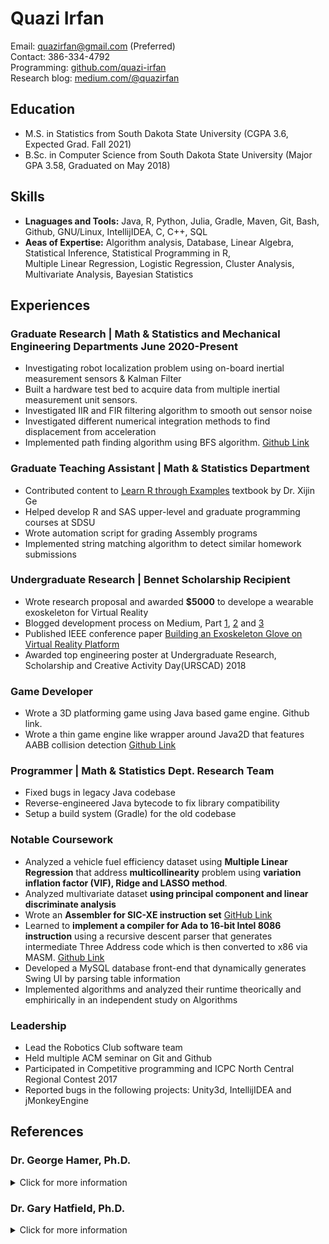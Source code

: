 # Quazi Irfan 
Email: quazirfan@gmail.com (Preferred)   
Contact: 386-334-4792  
Programming: [github.com/quazi-irfan](github.com/quazi-irfan)  
Research blog: [medium.com/@quazirfan](https://medium.com/@quazirfan)  
  
## Education
- M.S. in Statistics from South Dakota State University (CGPA 3.6, Expected Grad. Fall 2021)
- B.Sc. in Computer Science from South Dakota State University (Major GPA 3.58, Graduated on May 2018)

## Skills
- **Lnaguages and Tools:** Java, R, Python, Julia, Gradle, Maven, Git, Bash, Github, GNU/Linux, IntellijIDEA, C, C++, SQL
- **Aeas of Expertise:** Algorithm analysis, Database, Linear Algebra, Statistical Inference, Statistical Programming in R, <br /> Multiple Linear
Regression, Logistic Regression, Cluster Analysis, Multivariate Analysis, Bayesian Statistics

## Experiences

### Graduate Research | Math & Statistics and Mechanical Engineering Departments June 2020-Present
- Investigating robot localization problem using on-board inertial measurement sensors & Kalman Filter
- Built a hardware test bed to acquire data from multiple inertial measurement unit sensors.
- Investigated IIR and FIR filtering algorithm to smooth out sensor noise
- Investigated different numerical integration methods to find displacement from acceleration
- Implemented path finding algorithm using BFS algorithm. [Github Link](https://github.com/quazi-irfan/RoverMapping)

### Graduate Teaching Assistant | Math & Statistics Department
- Contributed content to [Learn R through Examples](https://gexijin.github.io/learnR/) textbook by Dr. Xijin Ge
- Helped develop R and SAS upper-level and graduate programming courses at SDSU
- Wrote automation script for grading Assembly programs
- Implemented string matching algorithm to detect similar homework submissions

### Undergraduate Research | Bennet Scholarship Recipient
- Wrote research proposal and awarded **$5000** to develope a wearable exoskeleton for Virtual Reality
- Blogged development process on Medium, Part [1](https://medium.com/@quazirfan/gloves-for-virtual-reality-dev-diary-1-459db0c44e2e), [2](https://medium.com/@quazirfan/gloves-for-virtual-reality-dev-diary-2-9aa988d5b33a) and [3](https://medium.com/@quazirfan/gloves-for-virtual-reality-dev-diary-3-92dfd9b8b7a8)
- Published IEEE conference paper [Building an Exoskeleton Glove on Virtual Reality Platform](https://ieeexplore.ieee.org/abstract/document/8500085)
- Awarded top engineering poster at Undergraduate Research, Scholarship and Creative Activity Day(URSCAD) 2018

### Game Developer
- Wrote a 3D platforming game using Java based game engine. Github link.
- Wrote a thin game engine like wrapper around Java2D that features AABB collision detection [Github Link](https://github.com/quazi-irfan/2d-Side-scroller-Java2D)

### Programmer | Math & Statistics Dept. Research Team
- Fixed bugs in legacy Java codebase
- Reverse-engineered Java bytecode to fix library compatibility  
- Setup a build system (Gradle) for the old codebase

### Notable Coursework
- Analyzed a vehicle fuel efficiency dataset using **Multiple Linear Regression** that address **multicollinearity** problem using **variation inflation factor (VIF), Ridge and LASSO method**.  
- Analyzed multivariate dataset **using principal component and linear discriminate analysis**  
- Wrote an **Assembler for SIC-XE instruction set** [GitHub Link](https://github.com/quazi-irfan/SIC-XE-Assembler)
- Learned to **implement a compiler for Ada to 16-bit Intel 8086 instruction** using a recursive descent parser that generates intermediate Three Address code which is then converted to x86 via MASM. [Github Link](https://github.com/quazi-irfan/Mini-Ada-Compiler)
- Developed a MySQL database front-end that dynamically generates Swing UI by parsing table information  
- Implemented algorithms and analyzed their runtime theorically and emphirically in an independent study on Algorithms  

### Leadership
- Lead the Robotics Club software team
- Held multiple ACM seminar on Git and Github
- Participated in Competitive programming and ICPC North Central Regional Contest 2017
- Reported bugs in the following projects: Unity3d, IntellijIDEA and jMonkeyEngine

## References
### Dr. George Hamer, Ph.D.
<details>
  <summary>Click for more information</summary>
  Assistant Department Head  <br />
  Associate Professor  <br />
  Electrical Engineering and Computer Science Department  <br />
  South Dakota State University  <br />
  SECS 121  <br />
  Brookings, S.D. 57007  <br />
  605-688-5721  <br />
  George.Hamer@sdstate.edu  <br />
  (Instructor in CSC-314 Assembly Language, CSC-354 Systems Programming and CSC-446 Compiler Construction)  
</details>

### Dr. Gary Hatfield, Ph.D.
<details>
  <summary>Click for more information</summary>
  Associate Professor  <br />
  Mathematics & Statistics Department  <br />
  South Dakota State University  <br />
  Architecture, Math & Engineering Building 256  <br />
  Math & Statistics-Box 2225  <br />
  University Station  <br />
  Brookings, SD 57007  <br />
  605-688-5846  <br />
  gary.hatfield@sdstate.edu  <br />
  (Graduate research advisor and instructor in Stochastic process and Probabilistic robotics course)  
</details>

